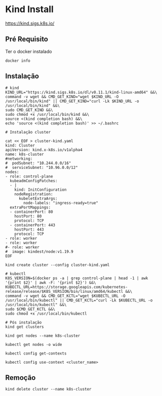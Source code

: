 # Kind Install

https://kind.sigs.k8s.io/

## Pré Requisito

Ter o docker instalado

    docker info

## Instalação

    # kind
    KIND_URL="https://kind.sigs.k8s.io/dl/v0.11.1/kind-linux-amd64" &&\
    command -v wget && CMD_GET_KIND="wget $KIND_URL -O /usr/local/bin/kind" || CMD_GET_KIND="curl -Lk $KIND_URL -o /usr/local/bin/kind" &&\
    sudo CMD_GET_KIND &&\
    sudo chmod +x /usr/local/bin/kind &&\
    source <(kind completion bash) &&\
    echo 'source <(kind completion bash)' >> ~/.bashrc
    
    # Instalação cluster
    
    cat << EOF > cluster-kind.yaml
    kind: Cluster
    apiVersion: kind.x-k8s.io/v1alpha4
    name: k8s-cluster
    #networking:
    #  podSubnet: "10.244.0.0/16"
    #  serviceSubnet: "10.96.0.0/12"
    nodes:
    - role: control-plane
      kubeadmConfigPatches:
      - |
        kind: InitConfiguration
        nodeRegistration:
          kubeletExtraArgs:
            node-labels: "ingress-ready=true"    
      extraPortMappings:
      - containerPort: 80
        hostPort: 80
        protocol: TCP
      - containerPort: 443
        hostPort: 443
        protocol: TCP
    - role: worker
    - role: worker
    #- role: worker
    #  image: kindest/node:v1.19.9
    EOF
    
    kind create cluster --config cluster-kind.yaml
    
    # kubectl
    K8S_VERSION=$(docker ps -a | grep control-plane | head -1 | awk '{print $2}' | awk -F: '{print $2}') &&\
    KUBECTL_URL=https://storage.googleapis.com/kubernetes-release/release/$K8S_VERSION/bin/linux/amd64/kubectl &&\
    command -v wget && CMD_GET_KCTL="wget $KUBECTL_URL -O /usr/local/bin/kubectl" || CMD_GET_KCTL="curl -Lk $KUBECTL_URL -o /usr/local/bin/kubectl" &&\
    sudo $CMD_GET_KCTL &&\
    sudo chmod +x /usr/local/bin/kubectl
    
    # Pós instalação
    kind get clusters
    
    kind get nodes --name k8s-cluster
    
    kubectl get nodes -o wide
    
    kubectl config get-contexts
    
    kubectl config use-context <cluster_name>
    
## Remoção

    kind delete cluster --name k8s-cluster

